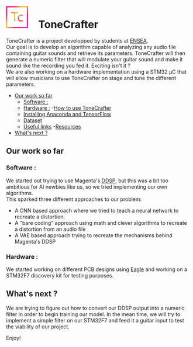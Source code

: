 <h1 align=left><img src="ToneCrafter_logo.png" width="60">&emsp;ToneCrafter</h1>

ToneCrafter is a project developped by students at [ENSEA](https://www.ensea.fr/).  
Our goal is to develop an algorithm capable of analyzing any audio file containing guitar sounds and retrieve its parameters. ToneCrafter will then generate a numeric filter that will modulate your guitar sound and make it sound like the recording you fed it. Exciting isn't it ?  
We are also working on a hardware implementation using a STM32 µC that will allow musicians to use ToneCrafter on stage and tune the different parameters.

- [Our work so far](#our-work-so-far)
  * [Software :](#software--)
  * [Hardware :](#hardware--)
-[How to use  ToneCrafter](#)
  * [Installing Anaconda and TensorFlow](#)
  * [Dataset](#)
  * [Useful links](#)
-[Resources](#ressources--)
- [What's next ?](#what-s-next--)


## Our work so far
### Software :
We started out trying to use Magenta's [DDSP](https://www.github.com/magenta/ddsp), but this was a bit too ambitious for AI newbies like us, so we tried implementing our own algorithms.  
This sparked three different approaches to our problem:  
  * A CNN based approach where we tried to teach a neural network to recreate a distortion.
  * A "bare coding" approach using math and clever algorithms to recreate a distortion from an audio file
  * A VAE based approach trying to recreate the mechanisms behind Magenta's DDSP

### Hardware :
We started working on different PCB designs using [Eagle](https://www.autodesk.com/products/eagle/overview) and working on a STM32F7 discovery kit for testing purposes.
## What's next ?
We are trying to figure out how to convert our DDSP output into a numeric filter in order to begin training our model. In the mean time, we will try to implement a simple filter on our STM32F7 and feed it a guitar input to test the viability of our project.

Enjoy!
